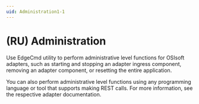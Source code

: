 ```yaml
---
uid: Administration1-1
---
```


# (RU) Administration

Use EdgeCmd utility to perform administrative level functions for OSIsoft adapters, such as starting and stopping an adapter ingress component, removing an adapter component, or resetting the entire application.

You can also perform administrative level functions using any programming language or tool that supports making REST calls. For more information, see the respective adapter documentation.
